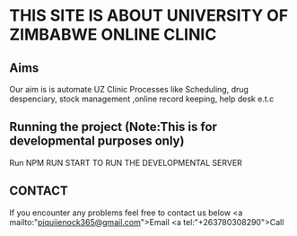# THIS SITE IS ABOUT UNIVERSITY OF ZIMBABWE ONLINE CLINIC
## Aims
Our aim is is automate UZ Clinic Processes like Scheduling, drug despenciary, stock management ,online record keeping, help desk e.t.c
## Running the project (Note:This is for developmental purposes only)
Run NPM RUN START TO RUN THE DEVELOPMENTAL SERVER 
## CONTACT
If you encounter any problems feel free to contact us below
<a mailto:"piquiienock365@gmail.com">Email</a>
<a tel:"+263780308290">Call</a>
